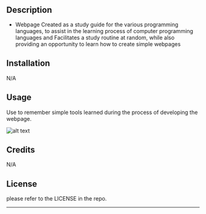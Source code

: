 # <Pre Work Study Guide WebPage>

## Description


- Webpage Created as a study guide for the various programming languages, to assist in the learning process of computer programming languages 
and Facilitates a study routine at random, while also providing an opportunity to learn how to create simple webpages


## Installation

N/A

## Usage

Use to remember simple tools learned during the process of developing the webpage.

![alt text](assets/images/screenshot.png)

## Credits

N/A

## License

please refer to the LICENSE in the repo.

---

